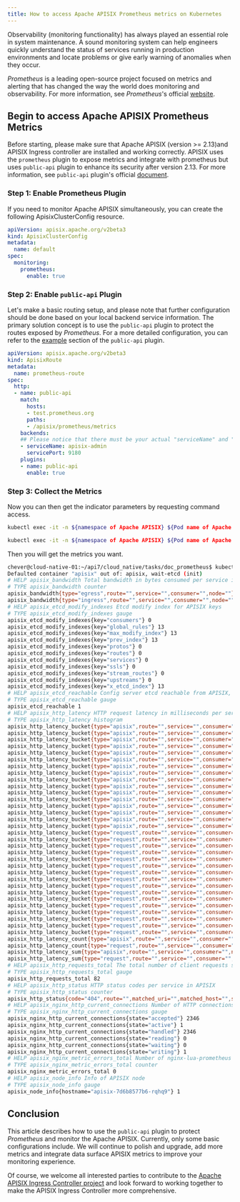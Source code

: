 ```yaml
---
title: How to access Apache APISIX Prometheus metrics on Kubernetes
---
```


<!--
#
# Licensed to the Apache Software Foundation (ASF) under one or more
# contributor license agreements.  See the NOTICE file distributed with
# this work for additional information regarding copyright ownership.
# The ASF licenses this file to You under the Apache License, Version 2.0
# (the "License"); you may not use this file except in compliance with
# the License.  You may obtain a copy of the License at
#
#     http://www.apache.org/licenses/LICENSE-2.0
#
# Unless required by applicable law or agreed to in writing, software
# distributed under the License is distributed on an "AS IS" BASIS,
# WITHOUT WARRANTIES OR CONDITIONS OF ANY KIND, either express or implied.
# See the License for the specific language governing permissions and
# limitations under the License.
#
-->

Observability (monitoring functionality) has always played an essential role in system maintenance. A sound monitoring system can help engineers quickly understand the status of services running in production environments and locate problems or give early warning of anomalies when they occur.

*Prometheus* is a leading open-source project focused on metrics and alerting that has changed the way the world does monitoring and observability. For more information, see *Prometheus*'s official [website](https://prometheus.io/).

## Begin to access Apache APISIX Prometheus Metrics

Before starting, please make sure that Apache APISIX (version >= 2.13)and APISIX Ingress controller are installed and working correctly. APISIX uses the `prometheus` plugin to expose metrics and integrate with prometheus but uses `public-api` plugin to enhance its security after version 2.13. For more information, see `public-api` plugin's official [document](https://apisix.apache.org/docs/apisix/plugins/public-api/).

### Step 1: Enable Prometheus Plugin

If you need to monitor Apache APISIX simultaneously, you can create the following ApisixClusterConfig resource.

```yaml
apiVersion: apisix.apache.org/v2beta3
kind: ApisixClusterConfig
metadata:
  name: default
spec:
  monitoring:
    prometheus:
      enable: true
```

### Step 2: Enable `public-api` Plugin

Let's make a basic routing setup, and please note that further configuration should be done based on your local backend service information. The primary solution concept is to use the `public-api` plugin to protect the routes exposed by *Prometheus*. For a more detailed configuration, you can refer to the [example](https://apisix.apache.org/docs/apisix/plugins/public-api/#example) section of the `public-api` plugin.

```yaml
apiVersion: apisix.apache.org/v2beta3
kind: ApisixRoute
metadata:
  name: prometheus-route
spec:
  http:
  - name: public-api
    match:
      hosts:
      - test.prometheus.org
      paths:
      - /apisix/prometheus/metrics
    backends:
    ## Please notice that there must be your actual "serviceName" and "servicePort"
    - serviceName: apisix-admin
      servicePort: 9180
    plugins:
    - name: public-api
      enable: true
```

### Step 3: Collect the Metrics

Now you can then get the indicator parameters by requesting command access.

```sh
kubectl exec -it -n ${namespace of Apache APISIX} ${Pod name of Apache APISIX} -- curl http://127.0.0.1:9180/apisix/admin/routes -H 'X-API-Key: edd1c9f034335f136f87ad84b625c8f1'

kubectl exec -it -n ${namespace of Apache APISIX} ${Pod name of Apache APISIX} -- curl http://127.0.0.1:9091/headers -H 'Host: test.prometheus.org'
```

Then you will get the metrics you want.

```bash
chever@cloud-native-01:~/api7/cloud_native/tasks/doc_prometheus$ kubectl exec -it -n ingress-apisix apisix-7d6b8577b6-rqhq9 -- curl http://127.0.0.1:9091/apisix/prometheus/metrics
Defaulted container "apisix" out of: apisix, wait-etcd (init)
# HELP apisix_bandwidth Total bandwidth in bytes consumed per service in APISIX
# TYPE apisix_bandwidth counter
apisix_bandwidth{type="egress",route="",service="",consumer="",node=""} 1130
apisix_bandwidth{type="ingress",route="",service="",consumer="",node=""} 517
# HELP apisix_etcd_modify_indexes Etcd modify index for APISIX keys
# TYPE apisix_etcd_modify_indexes gauge
apisix_etcd_modify_indexes{key="consumers"} 0
apisix_etcd_modify_indexes{key="global_rules"} 13
apisix_etcd_modify_indexes{key="max_modify_index"} 13
apisix_etcd_modify_indexes{key="prev_index"} 13
apisix_etcd_modify_indexes{key="protos"} 0
apisix_etcd_modify_indexes{key="routes"} 0
apisix_etcd_modify_indexes{key="services"} 0
apisix_etcd_modify_indexes{key="ssls"} 0
apisix_etcd_modify_indexes{key="stream_routes"} 0
apisix_etcd_modify_indexes{key="upstreams"} 0
apisix_etcd_modify_indexes{key="x_etcd_index"} 13
# HELP apisix_etcd_reachable Config server etcd reachable from APISIX, 0 is unreachable
# TYPE apisix_etcd_reachable gauge
apisix_etcd_reachable 1
# HELP apisix_http_latency HTTP request latency in milliseconds per service in APISIX
# TYPE apisix_http_latency histogram
apisix_http_latency_bucket{type="apisix",route="",service="",consumer="",node="",le="1"} 5
apisix_http_latency_bucket{type="apisix",route="",service="",consumer="",node="",le="2"} 5
apisix_http_latency_bucket{type="apisix",route="",service="",consumer="",node="",le="5"} 5
apisix_http_latency_bucket{type="apisix",route="",service="",consumer="",node="",le="10"} 5
apisix_http_latency_bucket{type="apisix",route="",service="",consumer="",node="",le="20"} 5
apisix_http_latency_bucket{type="apisix",route="",service="",consumer="",node="",le="50"} 5
apisix_http_latency_bucket{type="apisix",route="",service="",consumer="",node="",le="100"} 5
apisix_http_latency_bucket{type="apisix",route="",service="",consumer="",node="",le="200"} 5
apisix_http_latency_bucket{type="apisix",route="",service="",consumer="",node="",le="500"} 5
apisix_http_latency_bucket{type="apisix",route="",service="",consumer="",node="",le="1000"} 5
apisix_http_latency_bucket{type="apisix",route="",service="",consumer="",node="",le="2000"} 5
apisix_http_latency_bucket{type="apisix",route="",service="",consumer="",node="",le="5000"} 5
apisix_http_latency_bucket{type="apisix",route="",service="",consumer="",node="",le="10000"} 5
apisix_http_latency_bucket{type="apisix",route="",service="",consumer="",node="",le="30000"} 5
apisix_http_latency_bucket{type="apisix",route="",service="",consumer="",node="",le="60000"} 5
apisix_http_latency_bucket{type="apisix",route="",service="",consumer="",node="",le="+Inf"} 5
apisix_http_latency_bucket{type="request",route="",service="",consumer="",node="",le="1"} 5
apisix_http_latency_bucket{type="request",route="",service="",consumer="",node="",le="2"} 5
apisix_http_latency_bucket{type="request",route="",service="",consumer="",node="",le="5"} 5
apisix_http_latency_bucket{type="request",route="",service="",consumer="",node="",le="10"} 5
apisix_http_latency_bucket{type="request",route="",service="",consumer="",node="",le="20"} 5
apisix_http_latency_bucket{type="request",route="",service="",consumer="",node="",le="50"} 5
apisix_http_latency_bucket{type="request",route="",service="",consumer="",node="",le="100"} 5
apisix_http_latency_bucket{type="request",route="",service="",consumer="",node="",le="200"} 5
apisix_http_latency_bucket{type="request",route="",service="",consumer="",node="",le="500"} 5
apisix_http_latency_bucket{type="request",route="",service="",consumer="",node="",le="1000"} 5
apisix_http_latency_bucket{type="request",route="",service="",consumer="",node="",le="2000"} 5
apisix_http_latency_bucket{type="request",route="",service="",consumer="",node="",le="5000"} 5
apisix_http_latency_bucket{type="request",route="",service="",consumer="",node="",le="10000"} 5
apisix_http_latency_bucket{type="request",route="",service="",consumer="",node="",le="30000"} 5
apisix_http_latency_bucket{type="request",route="",service="",consumer="",node="",le="60000"} 5
apisix_http_latency_bucket{type="request",route="",service="",consumer="",node="",le="+Inf"} 5
apisix_http_latency_count{type="apisix",route="",service="",consumer="",node=""} 5
apisix_http_latency_count{type="request",route="",service="",consumer="",node=""} 5
apisix_http_latency_sum{type="apisix",route="",service="",consumer="",node=""} 0
apisix_http_latency_sum{type="request",route="",service="",consumer="",node=""} 0
# HELP apisix_http_requests_total The total number of client requests since APISIX started
# TYPE apisix_http_requests_total gauge
apisix_http_requests_total 82
# HELP apisix_http_status HTTP status codes per service in APISIX
# TYPE apisix_http_status counter
apisix_http_status{code="404",route="",matched_uri="",matched_host="",service="",consumer="",node=""} 5
# HELP apisix_nginx_http_current_connections Number of HTTP connections
# TYPE apisix_nginx_http_current_connections gauge
apisix_nginx_http_current_connections{state="accepted"} 2346
apisix_nginx_http_current_connections{state="active"} 1
apisix_nginx_http_current_connections{state="handled"} 2346
apisix_nginx_http_current_connections{state="reading"} 0
apisix_nginx_http_current_connections{state="waiting"} 0
apisix_nginx_http_current_connections{state="writing"} 1
# HELP apisix_nginx_metric_errors_total Number of nginx-lua-prometheus errors
# TYPE apisix_nginx_metric_errors_total counter
apisix_nginx_metric_errors_total 0
# HELP apisix_node_info Info of APISIX node
# TYPE apisix_node_info gauge
apisix_node_info{hostname="apisix-7d6b8577b6-rqhq9"} 1
```

## Conclusion

This article describes how to use the `public-api` plugin to protect *Prometheus* and monitor the Apache APISIX. Currently, only some basic configurations include. We will continue to polish and upgrade, add more metrics and integrate data surface APISIX metrics to improve your monitoring experience.

Of course, we welcome all interested parties to contribute to the [Apache APISIX Ingress Controller project](https://github.com/apache/apisix-ingress-controller) and look forward to working together to make the APISIX Ingress Controller more comprehensive.
